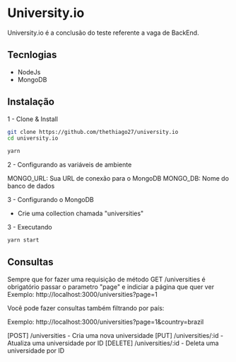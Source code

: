 # University.io

University.io é a conclusão do teste referente a vaga de BackEnd.

## Tecnlogias

- NodeJs
- MongoDB

## Instalação

1 - Clone & Install
```bash
git clone https://github.com/thethiago27/university.io
cd university.io

yarn

```

2 - Configurando as variáveis de ambiente

MONGO_URL: Sua URL de conexão para o MongoDB
MONGO_DB: Nome do banco de dados

3 - Configurando o MongoDB

-   Crie uma collection chamada "universities"

3 - Executando

```bash
yarn start

```

## Consultas

Sempre que for fazer uma requisição de método GET /universities é obrigatório passar o parametro "page" e indiciar a página que quer ver
Exemplo: http://localhost:3000/universities?page=1

Você pode fazer consultas também filtrando por país:

Exemplo: http://localhost:3000/universities?page=1&country=brazil

[POST] /universities - Cria uma nova universidade
[PUT] /universities/:id - Atualiza uma universidade por ID
[DELETE] /universities/:id - Deleta uma universidade por ID

